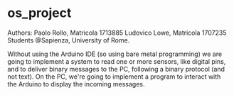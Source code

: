 # os_project

Authors:
	Paolo Rollo, Matricola 1713885
	Ludovico Lowe, Matricola 1707235
Students @Sapienza, University of Rome.

Without using the Arduino IDE (so using bare metal programming) we are going to implement a system to read one or more sensors, like digital pins, and to deliver
binary messages to the PC, following a binary protocol (and not text). On the PC, we're going to implement a program to interact with the Arduino to display
the incoming messages.
